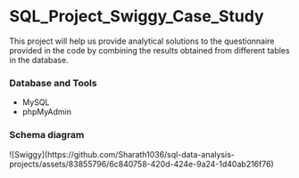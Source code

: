 <h1>SQL_Project_Swiggy_Case_Study</h1>

<p>This project will help us provide analytical solutions to the questionnaire provided in the code by combining the results obtained from different tables in the database.</p>


<h3>Database and Tools</h3>
<ul>
  <li>MySQL</li>
  <li>phpMyAdmin</li>
</ul>

<h3>Schema diagram</h3>
![Swiggy](https://github.com/Sharath1036/sql-data-analysis-projects/assets/83855796/6c840758-420d-424e-9a24-1d40ab216f76)
